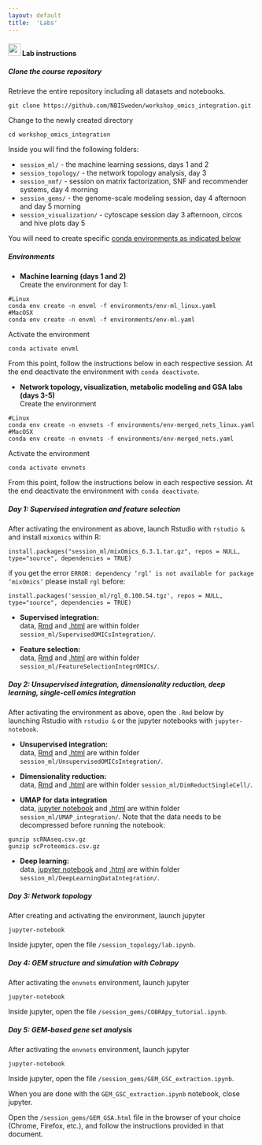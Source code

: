 ```yaml
---
layout: default
title:  'Labs'
---
```


#### <img border="0" src="https://www.svgrepo.com/show/7421/computer.svg" width="25" height="25"> Lab instructions

##### Clone the course repository

Retrieve the entire repository including all datasets and notebooks.
```
git clone https://github.com/NBISweden/workshop_omics_integration.git
```

Change to the newly created directory
```
cd workshop_omics_integration
```

Inside you will find the following folders:  
- `session_ml/` - the machine learning sessions, days 1 and 2  
- `session_topology/` - the network topology analysis, day 3  
- `session_nmf/` - session on matrix factorization, SNF and recommender systems, day 4 morning  
- `session_gems/` - the genome-scale modeling session, day 4 afternoon and day 5 morning  
- `session_visualization/` - cytoscape session day 3 afternoon, circos and hive plots day 5  

You will need to create specific [conda environments as indicated below](#environments)  

##### Environments
- **Machine learning (days 1 and 2)**  
Create the environment for day 1:  
```
#Linux
conda env create -n envml -f environments/env-ml_linux.yaml
#MacOSX
conda env create -n envml -f environments/env-ml.yaml
```

Activate the environment
```
conda activate envml
```

From this point, follow the instructions below in each respective session. At the end deactivate the environment with `conda deactivate`.

- **Network topology, visualization, metabolic modeling and GSA labs (days 3-5)**   
Create the environment
```
#Linux
conda env create -n envnets -f environments/env-merged_nets_linux.yaml
#MacOSX
conda env create -n envnets -f environments/env-merged_nets.yaml
```

Activate the environment
```
conda activate envnets
```

From this point, follow the instructions below in each respective session. At the end deactivate the environment with `conda deactivate`.

##### Day 1: Supervised integration and feature selection
After activating the environment as above, launch Rstudio with `rstudio &` and install `mixomics` within R:
```
install.packages("session_ml/mixOmics_6.3.1.tar.gz", repos = NULL, type="source", dependencies = TRUE)
```
if you get the error `ERROR: dependency ‘rgl’ is not available for package ‘mixOmics’` please install `rgl` before:
```
install.packages('session_ml/rgl_0.100.54.tgz', repos = NULL, type="source", dependencies = TRUE)
```

- **Supervised integration:**  
data, [Rmd](./session_ml/SupervisedOMICsIntegration/supervised_omics_integr_CLL.Rmd) and [.html](./session_ml/SupervisedOMICsIntegration/supervised_omics_integr_CLL.html) are within folder `session_ml/SupervisedOMICsIntegration/`.

- **Feature selection:**  
data, [Rmd](./session_ml/FeatureSelectionIntegrOMICs/OmicsIntegration_FeatureSelection.Rmd) and [.html](./session_ml/FeatureSelectionIntegrOMICs/OmicsIntegration_FeatureSelection.html) are within folder `session_ml/FeatureSelectionIntegrOMICs/`.

##### Day 2: Unsupervised integration, dimensionality reduction, deep learning, single-cell omics integration
After activating the environment as above, open the `.Rmd` below by launching Rstudio with `rstudio &` or the jupyter notebooks with `jupyter-notebook`.

- **Unsupervised integration:**  
data, [Rmd](./session_ml/UnsupervisedOMICsIntegration/UnsupervisedOMICsIntegration.Rmd) and [.html](./session_ml/UnsupervisedOMICsIntegration/UnsupervisedOMICsIntegration.html) are within folder `session_ml/UnsupervisedOMICsIntegration/`.

- **Dimensionality reduction:**  
data, [Rmd](./session_ml/DimReductSingleCell/OmicsIntegration_DimensionReduction.Rmd) and [.html](./session_ml/DimReductSingleCell/OmicsIntegration_DimensionReduction.html) are within folder `session_ml/DimReductSingleCell/`.

- **UMAP for data integration**  
data, [jupyter notebook](./session_ml/UMAP_integration/UMAP_DataIntegration.ipynb) and [.html](./session_ml/UMAP_integration/UMAP_DataIntegration.html) are within folder `session_ml/UMAP_integration/`. Note that the data needs to be decompressed before running the notebook:
```
gunzip scRNAseq.csv.gz
gunzip scProteomics.csv.gz
```

- **Deep learning:**  
data, [jupyter notebook](./session_ml/DeepLearningDataIntegration/DeepLearningDataIntegration.ipynb) and [.html](./session_ml/DeepLearningDataIntegration/DeepLearningDataIntegration.html) are within folder `session_ml/DeepLearningDataIntegration/`.

##### Day 3: Network topology
After creating and activating the environment, launch jupyter
```
jupyter-notebook
```
Inside jupyter, open the file `/session_topology/lab.ipynb`.

##### Day 4: GEM structure and simulation with Cobrapy
After activating the `envnets` environment, launch jupyter
```
jupyter-notebook
```
Inside jupyter, open the file `/session_gems/COBRApy_tutorial.ipynb`.

##### Day 5: GEM-based gene set analysis
After activating the `envnets` environment, launch jupyter
```
jupyter-notebook
```
Inside jupyter, open the file `/session_gems/GEM_GSC_extraction.ipynb`.

When you are done with the `GEM_GSC_extraction.ipynb` notebook, close jupyter.

Open the `/session_gems/GEM_GSA.html` file in the browser of your choice (Chrome, Firefox, etc.), and follow the instructions provided in that document.


